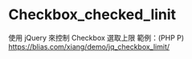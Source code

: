 # Checkbox_checked_linit
使用 jQuery 來控制 Checkbox 選取上限
範例：(PHP P)
https://blias.com/xiang/demo/jq_checkbox_limit/
